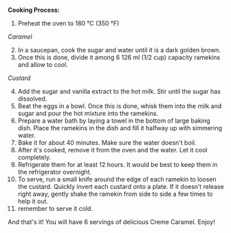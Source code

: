 __Cooking Process:__

1) Preheat the oven to 180 °C (350 °F)

_Caramel_

2) In a saucepan, cook the sugar and water until it is a dark golden brown. 
3) Once this is done, divide it among 6 126 ml (1/2 cup) capacity ramekins and allow to cool.

_Custard_

4) Add the sugar and vanilla extract to the hot milk. Stir until the sugar has dissolved.
5) Beat the eggs in a bowl. Once this is done, whisk them into the milk and sugar and pour the hot mixture into the ramekins.
6) Prepare a water bath by laying a towel in the bottom of large baking dish. Place the ramekins in the dish and fill it halfway up with simmering water.
7) Bake it for about 40 minutes. Make sure the water doesn't boil.
8) After it's cooked, remove it from the oven and the water. Let it cool completely.
9) Refrigerate them for at least 12 hours. It would be best to keep them in the refrigerator overnight. 
10) To serve, run a small knife around the edge of each ramekin to loosen the custard. Quickly invert each custard onto a plate. If it doesn’t release right away, gently shake the ramekin from side to side a few times to help it out.
11) remember to serve it cold.

And that's it! You will have 6 servings of delicious Creme Caramel. Enjoy!
